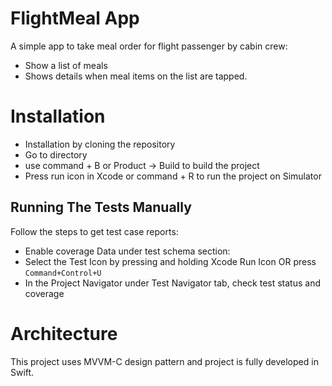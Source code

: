 # FlightMeal App

A simple app to take meal order for flight passenger by cabin crew:
* Show a list of meals
* Shows details when meal items on the list are tapped. 
 

# Installation

* Installation by cloning the repository
* Go to directory
* use command + B or Product -> Build to build the project
* Press run icon in Xcode or command + R to run the project on Simulator

## Running The Tests Manually 

Follow the steps to get test case reports:
* Enable coverage Data under test schema section:
* Select the Test Icon by pressing and holding Xcode Run Icon OR press `Command+Control+U`
* In the Project Navigator under Test Navigator tab, check test status and coverage 

# Architecture

 This project uses MVVM-C design pattern and project is fully developed in Swift.
 

